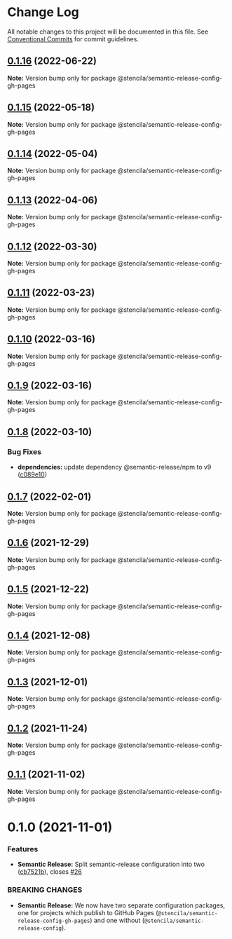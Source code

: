 # Change Log

All notable changes to this project will be documented in this file.
See [Conventional Commits](https://conventionalcommits.org) for commit guidelines.

## [0.1.16](https://github.com/stencila/dev-config/compare/@stencila/semantic-release-config-gh-pages@0.1.15...@stencila/semantic-release-config-gh-pages@0.1.16) (2022-06-22)

**Note:** Version bump only for package @stencila/semantic-release-config-gh-pages

## [0.1.15](https://github.com/stencila/dev-config/compare/@stencila/semantic-release-config-gh-pages@0.1.14...@stencila/semantic-release-config-gh-pages@0.1.15) (2022-05-18)

**Note:** Version bump only for package @stencila/semantic-release-config-gh-pages

## [0.1.14](https://github.com/stencila/dev-config/compare/@stencila/semantic-release-config-gh-pages@0.1.13...@stencila/semantic-release-config-gh-pages@0.1.14) (2022-05-04)

**Note:** Version bump only for package @stencila/semantic-release-config-gh-pages

## [0.1.13](https://github.com/stencila/dev-config/compare/@stencila/semantic-release-config-gh-pages@0.1.12...@stencila/semantic-release-config-gh-pages@0.1.13) (2022-04-06)

**Note:** Version bump only for package @stencila/semantic-release-config-gh-pages

## [0.1.12](https://github.com/stencila/dev-config/compare/@stencila/semantic-release-config-gh-pages@0.1.11...@stencila/semantic-release-config-gh-pages@0.1.12) (2022-03-30)

**Note:** Version bump only for package @stencila/semantic-release-config-gh-pages

## [0.1.11](https://github.com/stencila/dev-config/compare/@stencila/semantic-release-config-gh-pages@0.1.10...@stencila/semantic-release-config-gh-pages@0.1.11) (2022-03-23)

**Note:** Version bump only for package @stencila/semantic-release-config-gh-pages

## [0.1.10](https://github.com/stencila/dev-config/compare/@stencila/semantic-release-config-gh-pages@0.1.9...@stencila/semantic-release-config-gh-pages@0.1.10) (2022-03-16)

**Note:** Version bump only for package @stencila/semantic-release-config-gh-pages

## [0.1.9](https://github.com/stencila/dev-config/compare/@stencila/semantic-release-config-gh-pages@0.1.8...@stencila/semantic-release-config-gh-pages@0.1.9) (2022-03-16)

**Note:** Version bump only for package @stencila/semantic-release-config-gh-pages

## [0.1.8](https://github.com/stencila/dev-config/compare/@stencila/semantic-release-config-gh-pages@0.1.7...@stencila/semantic-release-config-gh-pages@0.1.8) (2022-03-10)

### Bug Fixes

- **dependencies:** update dependency @semantic-release/npm to v9 ([c089e10](https://github.com/stencila/dev-config/commit/c089e10390f28dbd2d3bc93b6eed12fc03a7be1d))

## [0.1.7](https://github.com/stencila/dev-config/compare/@stencila/semantic-release-config-gh-pages@0.1.6...@stencila/semantic-release-config-gh-pages@0.1.7) (2022-02-01)

**Note:** Version bump only for package @stencila/semantic-release-config-gh-pages

## [0.1.6](https://github.com/stencila/dev-config/compare/@stencila/semantic-release-config-gh-pages@0.1.5...@stencila/semantic-release-config-gh-pages@0.1.6) (2021-12-29)

**Note:** Version bump only for package @stencila/semantic-release-config-gh-pages

## [0.1.5](https://github.com/stencila/dev-config/compare/@stencila/semantic-release-config-gh-pages@0.1.4...@stencila/semantic-release-config-gh-pages@0.1.5) (2021-12-22)

**Note:** Version bump only for package @stencila/semantic-release-config-gh-pages

## [0.1.4](https://github.com/stencila/dev-config/compare/@stencila/semantic-release-config-gh-pages@0.1.3...@stencila/semantic-release-config-gh-pages@0.1.4) (2021-12-08)

**Note:** Version bump only for package @stencila/semantic-release-config-gh-pages

## [0.1.3](https://github.com/stencila/dev-config/compare/@stencila/semantic-release-config-gh-pages@0.1.2...@stencila/semantic-release-config-gh-pages@0.1.3) (2021-12-01)

**Note:** Version bump only for package @stencila/semantic-release-config-gh-pages

## [0.1.2](https://github.com/stencila/dev-config/compare/@stencila/semantic-release-config-gh-pages@0.1.1...@stencila/semantic-release-config-gh-pages@0.1.2) (2021-11-24)

**Note:** Version bump only for package @stencila/semantic-release-config-gh-pages

## [0.1.1](https://github.com/stencila/dev-config/compare/@stencila/semantic-release-config-gh-pages@0.1.0...@stencila/semantic-release-config-gh-pages@0.1.1) (2021-11-02)

**Note:** Version bump only for package @stencila/semantic-release-config-gh-pages

# 0.1.0 (2021-11-01)

### Features

- **Semantic Release:** Split semantic-release configuration into two ([cb7521b](https://github.com/stencila/dev-config/commit/cb7521b73e15bda2ba39668feec256919e18f15c)), closes [#26](https://github.com/stencila/dev-config/issues/26)

### BREAKING CHANGES

- **Semantic Release:** We now have two separate configuration packages, one for
  projects which publish to GitHub Pages (`@stencila/semantic-release-config-gh-pages`)
  and one without (`@stencila/semantic-release-config`).
